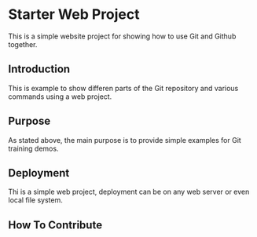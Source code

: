 # Starter Web Project

This is a simple website project for
showing how to use Git and Github together.

## Introduction

This is example to show differen parts
of the Git repository and various commands
using a web project.

## Purpose

As stated above, the main purpose is to provide simple examples for Git training demos.

## Deployment

Thi is a simple web project, deployment can be on any web server or even local file system.

## How To Contribute